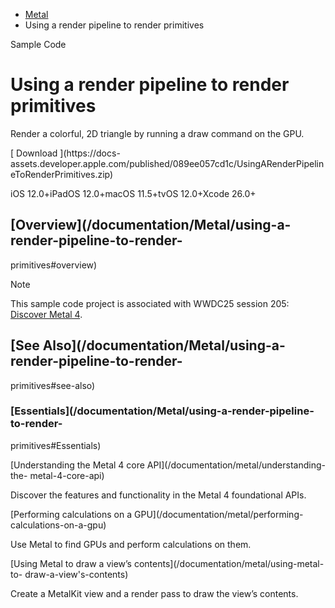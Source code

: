   * [ Metal ](/documentation/metal)
  * Using a render pipeline to render primitives 

Sample Code

# Using a render pipeline to render primitives

Render a colorful, 2D triangle by running a draw command on the GPU.

[ Download ](https://docs-
assets.developer.apple.com/published/089ee057cd1c/UsingARenderPipelineToRenderPrimitives.zip)

iOS 12.0+iPadOS 12.0+macOS 11.5+tvOS 12.0+Xcode 26.0+

## [Overview](/documentation/Metal/using-a-render-pipeline-to-render-
primitives#overview)

Note

This sample code project is associated with WWDC25 session 205: [Discover
Metal 4](https://developer.apple.com/wwdc25/205).

## [See Also](/documentation/Metal/using-a-render-pipeline-to-render-
primitives#see-also)

### [Essentials](/documentation/Metal/using-a-render-pipeline-to-render-
primitives#Essentials)

[Understanding the Metal 4 core API](/documentation/metal/understanding-the-
metal-4-core-api)

Discover the features and functionality in the Metal 4 foundational APIs.

[Performing calculations on a GPU](/documentation/metal/performing-
calculations-on-a-gpu)

Use Metal to find GPUs and perform calculations on them.

[Using Metal to draw a view’s contents](/documentation/metal/using-metal-to-
draw-a-view's-contents)

Create a MetalKit view and a render pass to draw the view’s contents.

